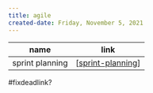 ```yaml
---
title: agile
created-date: Friday, November 5, 2021
---
```


| name            | link                |
| --------------- | ------------------- |
| sprint planning | [[sprint-planning]] |

#fixdeadlink?

[//begin]: # "Autogenerated link references for markdown compatibility"
[sprint-planning]: sprint-planning "sprint-planning"
[//end]: # "Autogenerated link references"
